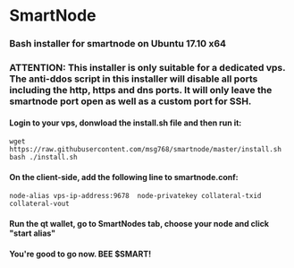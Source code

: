 # SmartNode
### Bash installer for smartnode on Ubuntu 17.10 x64
### ATTENTION: This installer is only suitable for a dedicated vps. The anti-ddos script in this installer will disable all ports including the http, https and dns ports. It will only leave the smartnode port open as well as a custom port for SSH.

#### Login to your vps, donwload the install.sh file and then run it:
```
wget https://raw.githubusercontent.com/msg768/smartnode/master/install.sh
bash ./install.sh
```

#### On the client-side, add the following line to smartnode.conf:
```
node-alias vps-ip-address:9678	node-privatekey collateral-txid collateral-vout
```

#### Run the qt wallet, go to SmartNodes tab, choose your node and click "start alias"

#### You're good to go now. BEE $SMART!
